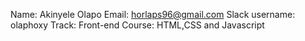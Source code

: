 Name: Akinyele Olapo
Email: horlaps96@gmail.com
Slack username: olaphoxy
Track: Front-end
Course: HTML,CSS and Javascript
